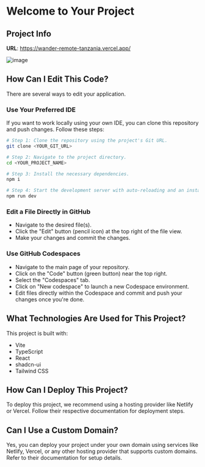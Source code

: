 # Welcome to Your Project

## Project Info

**URL**:  https://wander-remote-tanzania.vercel.app/


![image](https://github.com/user-attachments/assets/34a31ac2-b846-4dfd-bf90-04a03f66300a)


## How Can I Edit This Code?

There are several ways to edit your application.

### Use Your Preferred IDE

If you want to work locally using your own IDE, you can clone this repository and push changes. Follow these steps:

```sh
# Step 1: Clone the repository using the project's Git URL.
git clone <YOUR_GIT_URL>

# Step 2: Navigate to the project directory.
cd <YOUR_PROJECT_NAME>

# Step 3: Install the necessary dependencies.
npm i

# Step 4: Start the development server with auto-reloading and an instant preview.
npm run dev
```

### Edit a File Directly in GitHub

- Navigate to the desired file(s).
- Click the "Edit" button (pencil icon) at the top right of the file view.
- Make your changes and commit the changes.

### Use GitHub Codespaces

- Navigate to the main page of your repository.
- Click on the "Code" button (green button) near the top right.
- Select the "Codespaces" tab.
- Click on "New codespace" to launch a new Codespace environment.
- Edit files directly within the Codespace and commit and push your changes once you're done.

## What Technologies Are Used for This Project?

This project is built with:

- Vite
- TypeScript
- React
- shadcn-ui
- Tailwind CSS

## How Can I Deploy This Project?

To deploy this project, we recommend using a hosting provider like Netlify or Vercel. Follow their respective documentation for deployment steps.

## Can I Use a Custom Domain?

Yes, you can deploy your project under your own domain using services like Netlify, Vercel, or any other hosting provider that supports custom domains. Refer to their documentation for setup details.


